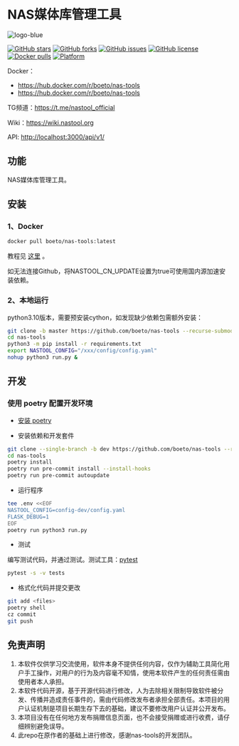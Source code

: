 
# NAS媒体库管理工具

![logo-blue](https://user-images.githubusercontent.com/51039935/197520391-f35db354-6071-4c12-86ea-fc450f04bc85.png)

[![GitHub stars](https://img.shields.io/github/stars/boeto/nas-tools?style=plastic)](https://github.com/boeto/nas-tools/stargazers)
[![GitHub forks](https://img.shields.io/github/forks/boeto/nas-tools?style=plastic)](https://github.com/boeto/nas-tools/network/members)
[![GitHub issues](https://img.shields.io/github/issues/boeto/nas-tools?style=plastic)](https://github.com/boeto/nas-tools/issues)
[![GitHub license](https://img.shields.io/github/license/boeto/nas-tools?style=plastic)](https://github.com/boeto/nas-tools/blob/master/LICENSE.md)
[![Docker pulls](https://img.shields.io/docker/pulls/boeto/nas-tools?style=plastic)](https://hub.docker.com/r/boeto/nas-tools)
[![Platform](https://img.shields.io/badge/platform-amd64/arm64-pink?style=plastic)](https://hub.docker.com/r/boeto/nas-tools)

Docker：

* <https://hub.docker.com/r/boeto/nas-tools>
* <https://hub.docker.com/r/boeto/nas-tools>

TG频道：<https://t.me/nastool_official>

Wiki：<https://wiki.nastool.org>

API: <http://localhost:3000/api/v1/>

## 功能

NAS媒体库管理工具。

## 安装

### 1、Docker

```bash
docker pull boeto/nas-tools:latest
```

教程见 [这里](docker/readme.md) 。

如无法连接Github，将NASTOOL_CN_UPDATE设置为true可使用国内源加速安装依赖。

### 2、本地运行

python3.10版本，需要预安装cython，如发现缺少依赖包需额外安装：

```bash
git clone -b master https://github.com/boeto/nas-tools --recurse-submodule
cd nas-tools
python3 -m pip install -r requirements.txt
export NASTOOL_CONFIG="/xxx/config/config.yaml"
nohup python3 run.py &
```

## 开发

### 使用 poetry 配置开发环境

* [安装 poetry](https://python-poetry.org/docs/#installation)

* 安装依赖和开发套件

```bash
git clone --single-branch -b dev https://github.com/boeto/nas-tools --recurse-submodule
cd nas-tools
poetry install
poetry run pre-commit install --install-hooks
poetry run pre-commit autoupdate
```

* 运行程序

```bash
tee .env <<EOF
NASTOOL_CONFIG=config-dev/config.yaml
FLASK_DEBUG=1
EOF
poetry run python3 run.py
```

* 测试

编写测试代码，并通过测试。测试工具：[pytest](https://docs.pytest.org/)

```bash
pytest -s -v tests
```

* 格式化代码并提交更改

```bash
git add <files>
poetry shell
cz commit
git push
```

## 免责声明

1) 本软件仅供学习交流使用，软件本身不提供任何内容，仅作为辅助工具简化用户手工操作，对用户的行为及内容毫不知情，使用本软件产生的任何责任需由使用者本人承担。
2) 本软件代码开源，基于开源代码进行修改，人为去除相关限制导致软件被分发、传播并造成责任事件的，需由代码修改发布者承担全部责任。本项目的用户认证机制是项目长期生存下去的基础，建议不要修改用户认证并公开发布。
3) 本项目没有在任何地方发布捐赠信息页面，也不会接受捐赠或进行收费，请仔细辨别避免误导。
4) 此repo在原作者的基础上进行修改，感谢nas-tools的开发团队。
